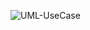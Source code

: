 ![UML-UseCase](https://github.com/oleksandrblazhko/ai-212-majorova/assets/90724127/593e6a98-d908-4f43-8f34-133826e5a222)
